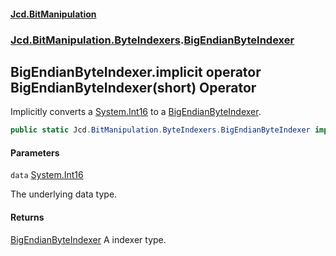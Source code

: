#### [Jcd.BitManipulation](index.md 'index')
### [Jcd.BitManipulation.ByteIndexers](Jcd.BitManipulation.ByteIndexers.md 'Jcd.BitManipulation.ByteIndexers').[BigEndianByteIndexer](Jcd.BitManipulation.ByteIndexers.BigEndianByteIndexer.md 'Jcd.BitManipulation.ByteIndexers.BigEndianByteIndexer')

## BigEndianByteIndexer.implicit operator BigEndianByteIndexer(short) Operator

Implicitly converts a [System.Int16](https://docs.microsoft.com/en-us/dotnet/api/System.Int16 'System.Int16') to a [BigEndianByteIndexer](Jcd.BitManipulation.ByteIndexers.BigEndianByteIndexer.md 'Jcd.BitManipulation.ByteIndexers.BigEndianByteIndexer').

```csharp
public static Jcd.BitManipulation.ByteIndexers.BigEndianByteIndexer implicit operator BigEndianByteIndexer(short data);
```
#### Parameters

<a name='Jcd.BitManipulation.ByteIndexers.BigEndianByteIndexer.op_ImplicitJcd.BitManipulation.ByteIndexers.BigEndianByteIndexer(short).data'></a>

`data` [System.Int16](https://docs.microsoft.com/en-us/dotnet/api/System.Int16 'System.Int16')

The underlying data type.

#### Returns
[BigEndianByteIndexer](Jcd.BitManipulation.ByteIndexers.BigEndianByteIndexer.md 'Jcd.BitManipulation.ByteIndexers.BigEndianByteIndexer')
A indexer type.
